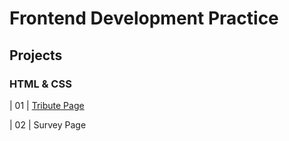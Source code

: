 # Frontend Development Practice 
<h2>Projects </h2>

<h3> HTML & CSS </h3>
                                                                   
| 01  | [Tribute Page](https://github.com/OAAK125/FrontendPractice/tree/main/TributePage) 

| 02  | Survey Page
